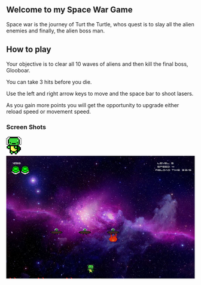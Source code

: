 ## Welcome to my Space War Game
Space war is the journey of Turt the Turtle, whos quest is to slay all the alien enemies and finally, the alien boss man.

## How to play
Your objective is to clear all 10 waves of aliens and then kill the final boss, Glooboar. 

You can take 3 hits before you die.

Use the left and right arrow keys to move and the space bar to shoot lasers.

As you gain more points you will get the opportunity to upgrade either reload speed or movement speed.

### Screen Shots

![alt text](https://raw.githubusercontent.com/fieldsparrow2629/space_war/master/pics/turt.png)
![alt text](https://raw.githubusercontent.com/fieldsparrow2629/space_war/master/screenshots/capture1.JPG)

